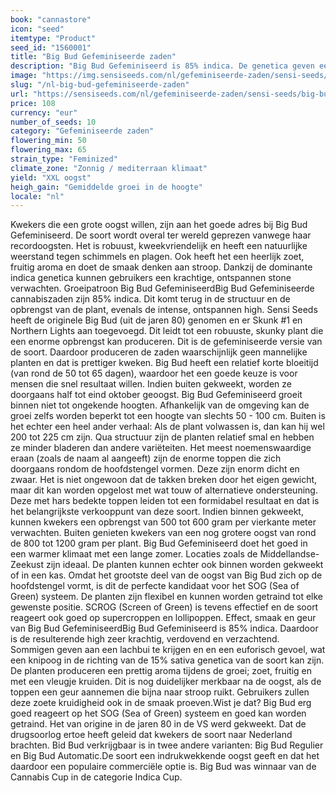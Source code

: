 ```yaml
---
book: "cannastore"
icon: "seed"
itemtype: "Product"
seed_id: "1560001"
title: "Big Bud Gefeminiseerde zaden"
description: "Big Bud Gefeminiseerd is 85% indica. De genetica geven een intense, ontspannen high. Heeft een zoete geur en smaak die aan stroop doet denken."
image: "https://img.sensiseeds.com/nl/gefeminiseerde-zaden/sensi-seeds/big-bud-gefeminiseerd-image.png"
slug: "/nl-big-bud-gefeminiseerde-zaden"
url: "https://sensiseeds.com/nl/gefeminiseerde-zaden/sensi-seeds/big-bud-gefeminiseerd?a_aid=cannastore"
price: 108
currency: "eur"
number_of_seeds: 10
category: "Gefeminiseerde zaden"
flowering_min: 50
flowering_max: 65
strain_type: "Feminized"
climate_zone: "Zonnig / mediterraan klimaat"
yield: "XXL oogst"
heigh_gain: "Gemiddelde groei in de hoogte"
locale: "nl"
---
```

Kwekers die een grote oogst willen, zijn aan het goede adres bij Big Bud Gefeminiseerd. De soort wordt overal ter wereld geprezen vanwege haar recordoogsten. Het is robuust, kweekvriendelijk en heeft een natuurlijke weerstand tegen schimmels en plagen. Ook heeft het een heerlijk zoet, fruitig aroma en doet de smaak denken aan stroop. Dankzij de dominante indica genetica kunnen gebruikers een krachtige, ontspannen stone verwachten. Groeipatroon Big Bud GefeminiseerdBig Bud Gefeminiseerde cannabiszaden zijn 85% indica. Dit komt terug in de structuur en de opbrengst van de plant, evenals de intense, ontspannen high. Sensi Seeds heeft de originele Big Bud (uit de jaren 80) genomen en er Skunk #1 en Northern Lights aan toegevoegd. Dit leidt tot een robuuste, skunky plant die een enorme opbrengst kan produceren. Dit is de gefeminiseerde versie van de soort. Daardoor produceren de zaden waarschijnlijk geen mannelijke planten en dat is prettiger kweken. Big Bud heeft een relatief korte bloeitijd (van rond de 50 tot 65 dagen), waardoor het een goede keuze is voor mensen die snel resultaat willen. Indien buiten gekweekt, worden ze doorgaans half tot eind oktober geoogst. Big Bud Gefeminiseerd groeit binnen niet tot ongekende hoogten. Afhankelijk van de omgeving kan de groei zelfs worden beperkt tot een hoogte van slechts 50 - 100 cm. Buiten is het echter een heel ander verhaal: Als de plant volwassen is, dan kan hij wel 200 tot 225 cm zijn. Qua structuur zijn de planten relatief smal en hebben ze minder bladeren dan andere variëteiten. Het meest noemenswaardige eraan (zoals de naam al aangeeft) zijn de enorme toppen die zich doorgaans rondom de hoofdstengel vormen. Deze zijn enorm dicht en zwaar. Het is niet ongewoon dat de takken breken door het eigen gewicht, maar dit kan worden opgelost met wat touw of alternatieve ondersteuning. Deze met hars bedekte toppen leiden tot een formidabel resultaat en dat is het belangrijkste verkooppunt van deze soort. Indien binnen gekweekt, kunnen kwekers een opbrengst van 500 tot 600 gram per vierkante meter verwachten. Buiten genieten kwekers van een nog grotere oogst van rond de 800 tot 1200 gram per plant. Big Bud Gefeminiseerd doet het goed in een warmer klimaat met een lange zomer. Locaties zoals de Middellandse-Zeekust zijn ideaal. De planten kunnen echter ook binnen worden gekweekt of in een kas. Omdat het grootste deel van de oogst van Big Bud zich op de hoofdstengel vormt, is dit de perfecte kandidaat voor het SOG (Sea of Green) systeem. De planten zijn flexibel en kunnen worden getraind tot elke gewenste positie. SCROG (Screen of Green) is tevens effectief en de soort reageert ook goed op supercroppen en lollipoppen. Effect, smaak en geur van Big Bud GefeminiseerdBig Bud Gefeminiseerd is 85% indica. Daardoor is de resulterende high zeer krachtig, verdovend en verzachtend. Sommigen geven aan een lachbui te krijgen en en een euforisch gevoel, wat een knipoog in de richting van de 15% sativa genetica van de soort kan zijn. De planten produceren een prettig aroma tijdens de groei; zoet, fruitig en met een vleugje kruiden. Dit is nog duidelijker merkbaar na de oogst, als de toppen een geur aannemen die bijna naar stroop ruikt. Gebruikers zullen deze zoete kruidigheid ook in de smaak proeven.Wist je dat? Big Bud erg goed reageert op het SOG (Sea of Green) systeem en goed kan worden getraind. Het van origine in de jaren 80 in de VS werd gekweekt. Dat de drugsoorlog ertoe heeft geleid dat kwekers de soort naar Nederland brachten. Bid Bud verkrijgbaar is in twee andere varianten: Big Bud Regulier en Big Bud Automatic.De soort een indrukwekkende oogst geeft en dat het daardoor een populaire commerciële optie is. Big Bud was winnaar van de Cannabis Cup in de categorie Indica Cup.

